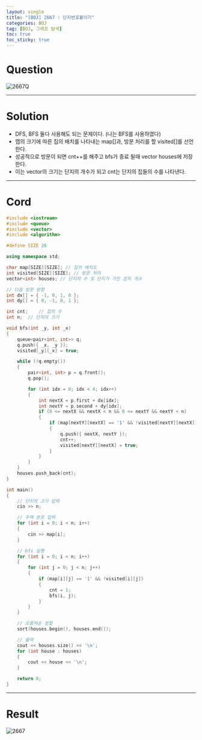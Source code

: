 ```yaml
---
layout: single
title: "[BOJ] 2667 : 단지번호붙이기"
categories: BOJ
tag: [BOJ, 그래프 탐색]
toc: true
toc_sticky: true
---
```


# Question
![2667Q](https://user-images.githubusercontent.com/97664446/175282536-0b7aef20-0a82-4091-89cc-cdfd45dbc4b7.PNG)

***

# Solution
- DFS, BFS 둘다 사용해도 되는 문제이다. (나는 BFS를 사용하였다)
- 맵의 크기에 따른 집의 배치를 나타내는 map[]과, 방문 처리를 할 visited[]를 선언한다. 
- 성공적으로 방문이 되면 cnt++를 해주고 bfs가 종료 될때 vector houses에 저장한다.
- 이는 vector의 크기는 단지의 개수가 되고 cnt는 단지의 집들의 수를 나타낸다.


***

# Cord
```c++
#include <iostream>
#include <queue>
#include <vector>
#include <algorithm>

#define SIZE 26

using namespace std;

char map[SIZE][SIZE]; // 집의 배치도
int visited[SIZE][SIZE]; // 방문 처리
vector<int> houses; // 단지의 수 및 단지가 가진 집의 개수

// 다음 방문 방향
int dx[] = { -1, 0, 1, 0 };
int dy[] = { 0, -1, 0, 1 };

int cnt;	// 집의 수
int n;	// 단지의 크기

void bfs(int _y, int _x)
{
	queue<pair<int, int>> q;
	q.push({ _x, _y });
	visited[_y][_x] = true;

	while (!q.empty())
	{
		pair<int, int> p = q.front();
		q.pop();

		for (int idx = 0; idx < 4; idx++)
		{
			int nextX = p.first + dx[idx];
			int nextY = p.second + dy[idx];
			if (0 <= nextX && nextX < n && 0 <= nextY && nextY < n)
			{
				if (map[nextY][nextX] == '1' && !visited[nextY][nextX])
				{
					q.push({ nextX, nextY });
					cnt++;
					visited[nextY][nextX] = true;
				}
			}
		}
	}
	houses.push_back(cnt);
}

int main()
{
	// 단지의 크기 입력
	cin >> n;

	// 주택 분포 입력
	for (int i = 0; i < n; i++)
	{
		cin >> map[i];
	}

	// bfs 실행
	for (int i = 0; i < n; i++)
	{
		for (int j = 0; j < n; j++)
		{
			if (map[i][j] == '1' && !visited[i][j])
			{
				cnt = 1;
				bfs(i, j);
			}
		}
	}

	// 오름차순 정렬
	sort(houses.begin(), houses.end());

	// 출력
	cout << houses.size() << '\n';
	for (int house : houses)
	{
		cout << house << '\n';
	}

	return 0;
}
```

***

# Result
![2667](https://user-images.githubusercontent.com/97664446/175282540-9a5be2f7-5226-433a-b1ce-4a544c8b5f5a.PNG)